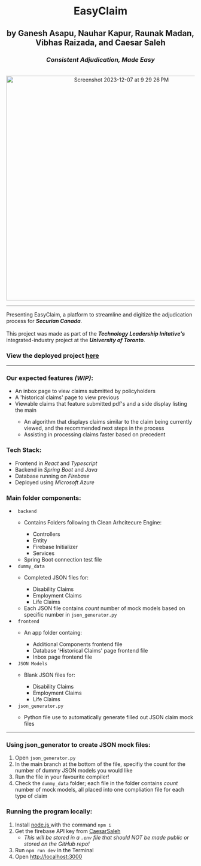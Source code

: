 <div align='center'>
    <h1><b>EasyClaim</b></h1>
    <h2>by Ganesh Asapu, Nauhar Kapur, Raunak Madan, Vibhas Raizada, and Caesar Saleh</h2>
</div>


<div align='center'>
<h3><em>Consistent Adjudication, Made Easy</em></h3>
</div>

<br>
    
<div align='center'>
<img width="600" alt="Screenshot 2023-12-07 at 9 29 26 PM" src="https://github.com/ganeshasapu/easyclaim/assets/144617434/5b869982-068a-475f-8dad-91eea3bf5d9f">
</div>

_______

<div>
  Presenting EasyClaim, a platform to streamline and digitize the adjudication process for <em><b>Securian Canada</b></em>.
  <br><br>
  This project was made as part of the <em><b>Technology Leadership Initative's</b></em> integrated-industry project at the <em><b>University of Toronto</b></em>.
</div>

<h3>View the deployed project <a href="https://easyclaim.vercel.app"> here </a> </h3>

<hr>

<div>
  <h3> Our expected features <em>(WIP)</em>: </h3>

  <ul>
    <li> An inbox page to view claims submitted by policyholders </li>
    <li> A 'historical claims' page to view previous </li>
    <li> Viewable claims that feature submitted pdf's and a side display listing the main </li>
    <ul>
      <li> An algorithm that displays claims similar to the claim being currently viewed, and the recommended next steps in the process </li>
      <li> Assisting in processing claims faster based on precedent </li>
    </ul>
  </ul>
</div>

<div>
  <h3> Tech Stack: </h3>
  <ul>
    <li> Frontend in <em>React</em> and <em>Typescript</em> </li>
    <li> Backend in <em>Spring Boot</em> and <em>Java</em></li>
    <li> Database running on <em>Firebase</em></li>
    <li> Deployed using <em>Microsoft Azure</em></li>
  </ul>
</div>

<div>
  <h3> Main folder components: </h3>
  <ul>
    <li> <code> backend </code> </li>
      <ul>
        <li> Contains Folders following th Clean Arhcitecure Engine:</li>
          <ul>
            <li>Controllers</li>
            <li>Entity</li>
            <li>Firebase Initializer</li>
            <li>Services</li>
          </ul>
        <li>Spring Boot connection test file</li>
      </ul>
    <li> <code> dummy_data </code> </li>
      <ul>
        <li> Completed JSON files for: </li>
          <ul>
            <li>Disability Claims</li>
            <li>Employment Claims</li>
            <li>Life Claims</li>
          </ul>
        <li> Each JSON file contains <em>count</em> number of mock models based on specific number in <code>json_generator.py</code> </li>
      </ul>
    <li> <code> frontend </code> </li>
      <ul>
        <li> An app folder containg: </li>
          <ul>
            <li>Additional Components frontend file</li>
            <li>Database 'Historical Claims' page frontend file</li>
            <li>Inbox page frontend file</li>
          </ul>
      </ul>
    <li> <code> JSON Models </code> </li>
      <ul>
        <li> Blank JSON files for: </li>
          <ul>
            <li>Disability Claims</li>
            <li>Employment Claims</li>
            <li>Life Claims</li>
          </ul>
      </ul>
    <li> <code> json_generator.py </code> </li>
      <ul>
        <li>Python file use to automatically generate filled out JSON claim mock files</li>
      </ul>
  </ul>
</div>

_______

<div>
  <h3> Using json_generator to create JSON mock files: </h3>
  <ol>
    <li> Open <code>json_generator.py</code></li>
    <li> In the main branch at the bottom of the file, specifiy the count for the number of dummy JSON models you would like </li>
    <li> Run the file in your favourite compiler!</a> </li>
    <li> Check the <code>dummy_data</code> folder; each file in the folder contains <em>count</em> number of mock models, all placed into one compliation file for each type of claim</li>
  </ol>
</div>

<div>
  <h3>Running the program locally: </h3>
  <ol>
    <li> Install <a href="https://nodejs.org/en/"> node.js </a> with the command <code>npm i</code></li>
    <li> Get the firebase API key from <a href="https://github.com/CaesarSaleh"> CaesarSaleh </a> 
            <ul><li><em>This will be stored in a <code>.env</code> file that should NOT be made public or stored on the GitHub repo!</em></li></ul>
    <li> Run <code>npm run dev</code> in the Terminal</li>
    <li> Open <a href="http://localhost:3000"> http://localhost:3000 </a> </li>
  </ol>
</div>


